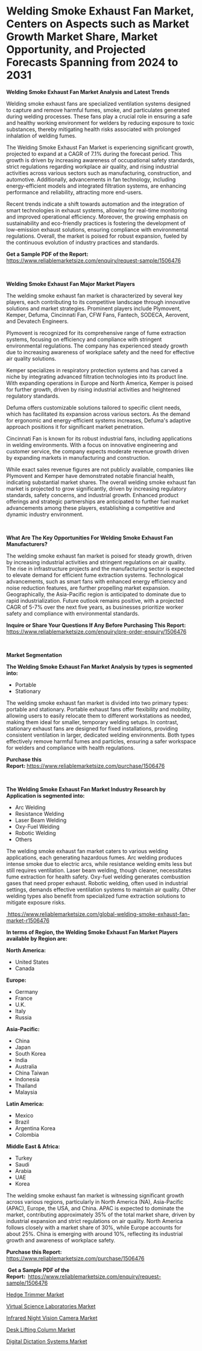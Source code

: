 <p><h1>Welding Smoke Exhaust Fan Market, Centers on Aspects such as Market Growth Market Share, Market Opportunity, and Projected Forecasts Spanning from 2024 to 2031</h1></p><p><strong>Welding Smoke Exhaust Fan Market Analysis and Latest Trends</strong></p>
<p><p>Welding smoke exhaust fans are specialized ventilation systems designed to capture and remove harmful fumes, smoke, and particulates generated during welding processes. These fans play a crucial role in ensuring a safe and healthy working environment for welders by reducing exposure to toxic substances, thereby mitigating health risks associated with prolonged inhalation of welding fumes.</p><p>The Welding Smoke Exhaust Fan Market is experiencing significant growth, projected to expand at a CAGR of 7.1% during the forecast period. This growth is driven by increasing awareness of occupational safety standards, strict regulations regarding workplace air quality, and rising industrial activities across various sectors such as manufacturing, construction, and automotive. Additionally, advancements in fan technology, including energy-efficient models and integrated filtration systems, are enhancing performance and reliability, attracting more end-users.</p><p>Recent trends indicate a shift towards automation and the integration of smart technologies in exhaust systems, allowing for real-time monitoring and improved operational efficiency. Moreover, the growing emphasis on sustainability and eco-friendly practices is fostering the development of low-emission exhaust solutions, ensuring compliance with environmental regulations. Overall, the market is poised for robust expansion, fueled by the continuous evolution of industry practices and standards.</p></p>
<p><strong>Get a Sample PDF of the Report:&nbsp;</strong> <a href="https://www.reliablemarketsize.com/enquiry/request-sample/1506476">https://www.reliablemarketsize.com/enquiry/request-sample/1506476</a></p>
<p>&nbsp;</p>
<p><strong>Welding Smoke Exhaust Fan Major Market Players</strong></p>
<p><p>The welding smoke exhaust fan market is characterized by several key players, each contributing to its competitive landscape through innovative solutions and market strategies. Prominent players include Plymovent, Kemper, Defuma, Cincinnati Fan, CFW Fans, Fantech, SODECA, Aerovent, and Devatech Engineers. </p><p>Plymovent is recognized for its comprehensive range of fume extraction systems, focusing on efficiency and compliance with stringent environmental regulations. The company has experienced steady growth due to increasing awareness of workplace safety and the need for effective air quality solutions. </p><p>Kemper specializes in respiratory protection systems and has carved a niche by integrating advanced filtration technologies into its product line. With expanding operations in Europe and North America, Kemper is poised for further growth, driven by rising industrial activities and heightened regulatory standards.</p><p>Defuma offers customizable solutions tailored to specific client needs, which has facilitated its expansion across various sectors. As the demand for ergonomic and energy-efficient systems increases, Defuma's adaptive approach positions it for significant market penetration.</p><p>Cincinnati Fan is known for its robust industrial fans, including applications in welding environments. With a focus on innovative engineering and customer service, the company expects moderate revenue growth driven by expanding markets in manufacturing and construction.</p><p>While exact sales revenue figures are not publicly available, companies like Plymovent and Kemper have demonstrated notable financial health, indicating substantial market shares. The overall welding smoke exhaust fan market is projected to grow significantly, driven by increasing regulatory standards, safety concerns, and industrial growth. Enhanced product offerings and strategic partnerships are anticipated to further fuel market advancements among these players, establishing a competitive and dynamic industry environment.</p></p>
<p>&nbsp;</p>
<p><strong>What Are The Key Opportunities For Welding Smoke Exhaust Fan Manufacturers?</strong></p>
<p><p>The welding smoke exhaust fan market is poised for steady growth, driven by increasing industrial activities and stringent regulations on air quality. The rise in infrastructure projects and the manufacturing sector is expected to elevate demand for efficient fume extraction systems. Technological advancements, such as smart fans with enhanced energy efficiency and noise reduction features, are further propelling market expansion. Geographically, the Asia-Pacific region is anticipated to dominate due to rapid industrialization. Future outlook remains positive, with a projected CAGR of 5-7% over the next five years, as businesses prioritize worker safety and compliance with environmental standards.</p></p>
<p><strong>Inquire or Share Your Questions If Any Before Purchasing This Report:</strong> <a href="https://www.reliablemarketsize.com/enquiry/pre-order-enquiry/1506476">https://www.reliablemarketsize.com/enquiry/pre-order-enquiry/1506476</a></p>
<p>&nbsp;</p>
<p><strong>Market Segmentation</strong></p>
<p><strong>The Welding Smoke Exhaust Fan Market Analysis by types is segmented into:</strong></p>
<p><ul><li>Portable</li><li>Stationary</li></ul></p>
<p><p>The welding smoke exhaust fan market is divided into two primary types: portable and stationary. Portable exhaust fans offer flexibility and mobility, allowing users to easily relocate them to different workstations as needed, making them ideal for smaller, temporary welding setups. In contrast, stationary exhaust fans are designed for fixed installations, providing consistent ventilation in larger, dedicated welding environments. Both types effectively remove harmful fumes and particles, ensuring a safer workspace for welders and compliance with health regulations.</p></p>
<p><strong>Purchase this Report:&nbsp;</strong><a href="https://www.reliablemarketsize.com/purchase/1506476">https://www.reliablemarketsize.com/purchase/1506476</a></p>
<p>&nbsp;</p>
<p><strong>The Welding Smoke Exhaust Fan Market Industry Research by Application is segmented into:</strong></p>
<p><ul><li>Arc Welding</li><li>Resistance Welding</li><li>Laser Beam Welding</li><li>Oxy-Fuel Welding</li><li>Robotic Welding</li><li>Others</li></ul></p>
<p><p>The welding smoke exhaust fan market caters to various welding applications, each generating hazardous fumes. Arc welding produces intense smoke due to electric arcs, while resistance welding emits less but still requires ventilation. Laser beam welding, though cleaner, necessitates fume extraction for health safety. Oxy-fuel welding generates combustion gases that need proper exhaust. Robotic welding, often used in industrial settings, demands effective ventilation systems to maintain air quality. Other welding types also benefit from specialized fume extraction solutions to mitigate exposure risks.</p></p>
<p><a href="https://www.reliablemarketsize.com/global-welding-smoke-exhaust-fan-market-r1506476">&nbsp;https://www.reliablemarketsize.com/global-welding-smoke-exhaust-fan-market-r1506476</a></p>
<p><strong>In terms of Region, the Welding Smoke Exhaust Fan Market Players available by Region are:</strong></p>
<p>
    <p> <strong> North America: </strong>
        <ul>
            <li>United States</li>
            <li>Canada</li>
        </ul>
        </p> 
    <p> <strong> Europe: </strong>
        <ul>
            <li>Germany</li>
            <li>France</li>
            <li>U.K.</li>
            <li>Italy</li>
            <li>Russia</li>
        </ul>
        </p> 
    <p> <strong> Asia-Pacific: </strong>
        <ul>
            <li>China</li>
            <li>Japan</li>
            <li>South Korea</li>
            <li>India</li>
            <li>Australia</li>
            <li>China Taiwan</li>
            <li>Indonesia</li>
            <li>Thailand</li>
            <li>Malaysia</li>
        </ul>
        </p> 
    <p> <strong> Latin America: </strong>
        <ul>
            <li>Mexico</li>
            <li>Brazil</li>
            <li>Argentina Korea</li>
            <li>Colombia</li>
        </ul>
        </p> 
    <p> <strong> Middle East & Africa: </strong>
        <ul>
            <li>Turkey</li>
            <li>Saudi</li>
            <li>Arabia</li>
            <li>UAE</li>
            <li>Korea</li>
        </ul>
    </p>
    </p>
<p><p>The welding smoke exhaust fan market is witnessing significant growth across various regions, particularly in North America (NA), Asia-Pacific (APAC), Europe, the USA, and China. APAC is expected to dominate the market, contributing approximately 35% of the total market share, driven by industrial expansion and strict regulations on air quality. North America follows closely with a market share of 30%, while Europe accounts for about 25%. China is emerging with around 10%, reflecting its industrial growth and awareness of workplace safety.</p></p>
<p><strong>Purchase this Report: </strong><a href="https://www.reliablemarketsize.com/purchase/1506476">https://www.reliablemarketsize.com/purchase/1506476</a></p>
<p>&nbsp;<strong>Get a Sample PDF of the Report:&nbsp;&nbsp;</strong><a href="https://www.reliablemarketsize.com/enquiry/request-sample/1506476">https://www.reliablemarketsize.com/enquiry/request-sample/1506476</a></p>
<p><strong></strong></p>
<p><p><a href="https://www.linkedin.com/pulse/hedge-trimmer-market-trends-focusing-insight-forecast-analysis-arfuf?trackingId=C8Deu54mSrC6frQq1Tj15Q%3D%3D">Hedge Trimmer Market</a></p><p><a href="https://medium.com/@luigispence46/a-comprehensive-look-at-product-type-by-subject-biology-chemistry-physics-engineering-medcine-by-66997d6bf5de?postPublishedType=repub">Virtual Science Laboratories Market</a></p><p><a href="https://issuu.com/reportprime-2/docs/infrared-night-vision-camera-market_f33a7cafb440d7">Infrared Night Vision Camera Market</a></p><p><a href="https://issuu.com/reportprime-2/docs/desk-lifting-column-market-size-203_c6efc81a9dff67">Desk Lifting Column Market</a></p><p><a href="https://medium.com/@luigispence46/digital-dictation-systems-market-global-market-share-and-ranking-overall-sales-and-demand-f6bf2c3c8e3a">Digital Dictation Systems Market</a></p></p>